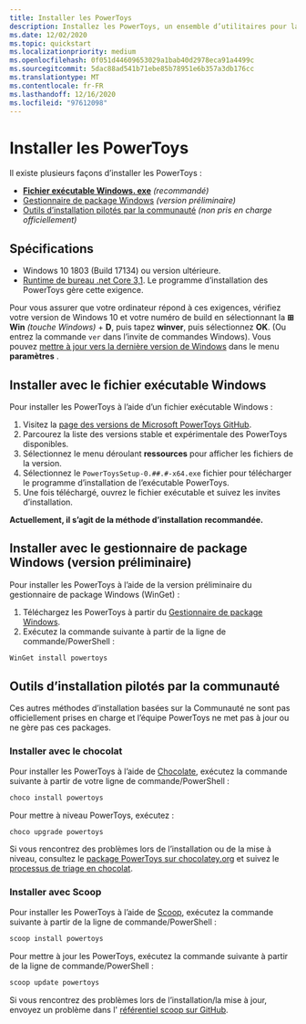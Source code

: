 ```yaml
---
title: Installer les PowerToys
description: Installez les PowerToys, un ensemble d’utilitaires pour la personnalisation de Windows 10, à l’aide d’un fichier exécutable ou d’un gestionnaire de package (WinGet, chocolaty, Scoop).
ms.date: 12/02/2020
ms.topic: quickstart
ms.localizationpriority: medium
ms.openlocfilehash: 0f051d44609653029a1bab40d2978eca91a4499c
ms.sourcegitcommit: 5dac88ad541b71ebe85b78951e6b357a3db176cc
ms.translationtype: MT
ms.contentlocale: fr-FR
ms.lasthandoff: 12/16/2020
ms.locfileid: "97612098"
---
```

# <a name="install-powertoys"></a>Installer les PowerToys

Il existe plusieurs façons d’installer les PowerToys :

- **[Fichier exécutable Windows. exe](#install-with-windows-executable-file)** *(recommandé)*
- [Gestionnaire de package Windows](#install-with-windows-package-manager-preview) *(version préliminaire)*
- [Outils d’installation pilotés par la communauté](#community-driven-install-tools) *(non pris en charge officiellement)*

## <a name="requirements"></a>Spécifications

- Windows 10 1803 (Build 17134) ou version ultérieure.
- [Runtime de bureau .net Core 3,1](https://dotnet.microsoft.com/download/dotnet-core/thank-you/runtime-desktop-3.1.4-windows-x64-installer). Le programme d’installation des PowerToys gère cette exigence.

Pour vous assurer que votre ordinateur répond à ces exigences, vérifiez votre version de Windows 10 et votre numéro de build en sélectionnant la **⊞ Win** *(touche Windows)*  +  **D**, puis tapez **winver**, puis sélectionnez **OK**. (Ou entrez la commande `ver` dans l’invite de commandes Windows). Vous pouvez [mettre à jour vers la dernière version de Windows](ms-settings:windowsupdate) dans le menu **paramètres** .

## <a name="install-with-windows-executable-file"></a>Installer avec le fichier exécutable Windows

Pour installer les PowerToys à l’aide d’un fichier exécutable Windows :

1. Visitez la [page des versions de Microsoft PowerToys GitHub](https://github.com/microsoft/PowerToys/releases/).
2. Parcourez la liste des versions stable et expérimentale des PowerToys disponibles.
3. Sélectionnez le menu déroulant **ressources** pour afficher les fichiers de la version.
4. Sélectionnez le `PowerToysSetup-0.##.#-x64.exe` fichier pour télécharger le programme d’installation de l’exécutable PowerToys.
5. Une fois téléchargé, ouvrez le fichier exécutable et suivez les invites d’installation.

**Actuellement, il s’agit de la méthode d’installation recommandée.**

## <a name="install-with-windows-package-manager-preview"></a>Installer avec le gestionnaire de package Windows (version préliminaire)

Pour installer les PowerToys à l’aide de la version préliminaire du gestionnaire de package Windows (WinGet) :

1. Téléchargez les PowerToys à partir du [Gestionnaire de package Windows](https://github.com/microsoft/winget-cli/releases).
2. Exécutez la commande suivante à partir de la ligne de commande/PowerShell :

```powershell
WinGet install powertoys
```

## <a name="community-driven-install-tools"></a>Outils d’installation pilotés par la communauté

Ces autres méthodes d’installation basées sur la Communauté ne sont pas officiellement prises en charge et l’équipe PowerToys ne met pas à jour ou ne gère pas ces packages.

### <a name="install-with-chocolatey"></a>Installer avec le chocolat

Pour installer les PowerToys à l’aide de [Chocolate](https://chocolatey.org/), exécutez la commande suivante à partir de votre ligne de commande/PowerShell :

```powershell
choco install powertoys
```

Pour mettre à niveau PowerToys, exécutez :

```powershell
choco upgrade powertoys
```

Si vous rencontrez des problèmes lors de l’installation ou de la mise à niveau, consultez le [package PowerToys sur chocolatey.org](https://chocolatey.org/packages/powertoys) et suivez le [processus de triage en chocolat](https://chocolatey.org/docs/package-triage-process).

### <a name="install-with-scoop"></a>Installer avec Scoop

Pour installer les PowerToys à l’aide de [Scoop](https://scoop.sh/), exécutez la commande suivante à partir de la ligne de commande/PowerShell :

```powershell
scoop install powertoys
```

Pour mettre à jour les PowerToys, exécutez la commande suivante à partir de la ligne de commande/PowerShell :

```powershell
scoop update powertoys
```

Si vous rencontrez des problèmes lors de l’installation/la mise à jour, envoyez un problème dans l' [référentiel scoop sur GitHub](https://github.com/lukesampson/scoop/issues).
